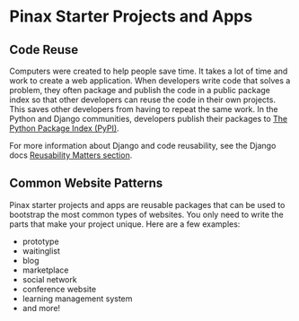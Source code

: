 # Pinax Starter Projects and Apps

## Code Reuse

Computers were created to help people save time. It takes a lot of time and work to create a web application. When developers write code that solves a problem, they often package and publish the code in a public package index so that other developers can reuse the code in their own projects. This saves other developers from having to repeat the same work. In the Python and Django communities, developers publish their packages to [The Python Package Index (PyPI)](https://pypi.org). 

For more information about Django and code reusability, see the Django docs [Reusability Matters section](https://docs.djangoproject.com/en/dev/intro/reusable-apps/#reusability-matters).

## Common Website Patterns

Pinax starter projects and apps are reusable packages that can be used to bootstrap the most common types of websites. You only need to write the parts that make your project unique. Here are a few examples:

* prototype
* waitinglist
* blog
* marketplace
* social network
* conference website
* learning management system
* and more!
